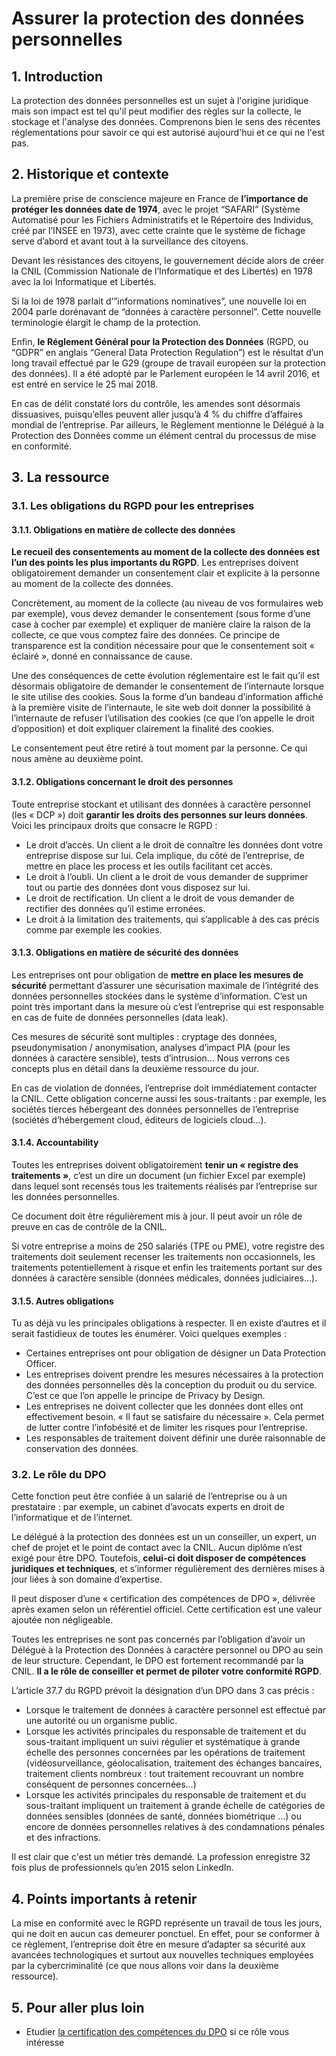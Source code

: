 # Assurer la protection des données personnelles

## 1. Introduction
La protection des données personnelles est un sujet à l'origine juridique mais son impact est tel qu'il peut modifier des règles sur la collecte, le stockage et l'analyse des données. Comprenons bien le sens des récentes réglementations pour savoir ce qui est autorisé aujourd'hui et ce qui ne l'est pas.

## 2. Historique et contexte
La première prise de conscience majeure en France de **l’importance de protéger les données date de 1974**, avec le projet “SAFARI” (Système Automatisé pour les Fichiers Administratifs et le Répertoire des Individus, créé par l’INSEE en 1973), avec cette crainte que le système de fichage serve d’abord et avant tout à la surveillance des citoyens.

Devant les résistances des citoyens, le gouvernement décide alors de créer la CNIL (Commission Nationale de l’Informatique et des Libertés) en 1978 avec la loi Informatique et Libertés.

Si la loi de 1978 parlait d’”informations nominatives”, une nouvelle loi en 2004 parle dorénavant de “données à caractère personnel”. Cette nouvelle terminologie élargit le champ de la protection.

Enfin, **le Réglement Général pour la Protection des Données** (RGPD, ou “GDPR” en anglais “General Data Protection Regulation”) est le résultat d’un long travail effectué par le G29 (groupe de travail européen sur la protection des données). Il a été adopté par le Parlement européen le 14 avril 2016, et est entré en service le 25 mai 2018.

En cas de délit constaté lors du contrôle, les amendes sont désormais dissuasives, puisqu’elles peuvent aller jusqu’à 4 % du chiffre d’affaires mondial de l’entreprise. Par ailleurs, le Règlement mentionne le Délégué à la Protection des Données comme un élément central du processus de mise en conformité.

## 3. La ressource

### 3.1. Les obligations du RGPD pour les entreprises

#### 3.1.1. Obligations en matière de collecte des données

**Le recueil des consentements au moment de la collecte des données est l’un des points les plus importants du RGPD**. Les entreprises doivent obligatoirement demander un consentement clair et explicite à la personne au moment de la collecte des données. 

Concrètement, au moment de la collecte (au niveau de vos formulaires web par exemple), vous devez demander le consentement (sous forme d’une case à cocher par exemple) et expliquer de manière claire la raison de la collecte, ce que vous comptez faire des données. Ce principe de transparence est la condition nécessaire pour que le consentement soit « éclairé », donné en connaissance de cause.

Une des conséquences de cette évolution réglementaire est le fait qu’il est désormais obligatoire de demander le consentement de l’internaute lorsque le site utilise des cookies. Sous la forme d’un bandeau d’information affiché à la première visite de l’internaute, le site web doit donner la possibilité à l’internaute de refuser l’utilisation des cookies (ce que l’on appelle le droit d’opposition) et doit expliquer clairement la finalité des cookies. 

Le consentement peut être retiré à tout moment par la personne. Ce qui nous amène au deuxième point.

#### 3.1.2. Obligations concernant le droit des personnes

Toute entreprise stockant et utilisant des données à caractère personnel (les « DCP ») doit **garantir les droits des personnes sur leurs données**. Voici les principaux droits que consacre le RGPD :
- Le droit d’accès. Un client a le droit de connaître les données dont votre entreprise dispose sur lui. Cela implique, du côté de l’entreprise, de mettre en place les process et les outils facilitant cet accès.
- Le droit à l’oubli. Un client a le droit de vous demander de supprimer tout ou partie des données dont vous disposez sur lui.
- Le droit de rectification. Un client a le droit de vous demander de rectifier des données qu’il estime erronées.
- Le droit à la limitation des traitements, qui s’applicable à des cas précis comme par exemple les cookies.

#### 3.1.3. Obligations en matière de sécurité des données

Les entreprises ont pour obligation de **mettre en place les mesures de sécurité** permettant d’assurer une sécurisation maximale de l’intégrité des données personnelles stockées dans le système d’information. C’est un point très important dans la mesure où c’est l’entreprise qui est responsable en cas de fuite de données personnelles (data leak).

Ces mesures de sécurité sont multiples : cryptage des données, pseudonymisation / anonymisation, analyses d’impact PIA (pour les données à caractère sensible), tests d’intrusion… Nous verrons ces concepts plus en détail dans la deuxième ressource du jour.

En cas de violation de données, l’entreprise doit immédiatement contacter la CNIL. Cette obligation concerne aussi les sous-traitants : par exemple, les sociétés tierces hébergeant des données personnelles de l’entreprise (sociétés d’hébergement cloud, éditeurs de logiciels cloud…).

#### 3.1.4. Accountability

Toutes les entreprises doivent obligatoirement **tenir un « registre des traitements »**, c’est un dire un document (un fichier Excel par exemple) dans lequel sont recensés tous les traitements réalisés par l’entreprise sur les données personnelles. 

Ce document doit être régulièrement mis à jour. Il peut avoir un rôle de preuve en cas de contrôle de la CNIL.

Si votre entreprise a moins de 250 salariés (TPE ou PME), votre registre des traitements doit seulement recenser les traitements non occasionnels, les traitements potentiellement à risque et enfin les traitements portant sur des données à caractère sensible (données médicales, données judiciaires…).

#### 3.1.5. Autres obligations 

Tu as déjà vu les principales obligations à respecter. Il en existe d’autres et il serait fastidieux de toutes les énumérer. Voici quelques exemples :
- Certaines entreprises ont pour obligation de désigner un Data Protection Officer. 
- Les entreprises doivent prendre les mesures nécessaires à la protection des données personnelles dès la conception du produit ou du service. C’est ce que l’on appelle le principe de Privacy by Design.
- Les entreprises ne doivent collecter que les données dont elles ont effectivement besoin. « Il faut se satisfaire du nécessaire ». Cela permet de lutter contre l’infobésité et de limiter les risques pour l’entreprise.
- Les responsables de traitement doivent définir une durée raisonnable de conservation des données.

### 3.2. Le rôle du DPO
Cette fonction peut être confiée à un salarié de l’entreprise ou à un prestataire : par exemple, un cabinet d’avocats experts en droit de l’informatique et de l’internet. 

Le délégué à la protection des données est un un conseiller, un expert, un chef de projet et le point de contact avec la CNIL. Aucun diplôme n’est exigé pour être DPO. Toutefois, **celui-ci doit disposer de compétences juridiques et techniques**, et s’informer régulièrement des dernières mises à jour liées à son domaine d’expertise.
 
Il peut disposer d’une « certification des compétences de DPO », délivrée après examen selon un référentiel officiel. Cette certification est une valeur ajoutée non négligeable.

Toutes les entreprises ne sont pas concernés par l’obligation d’avoir un Délégué à la Protection des Données à caractère personnel ou DPO au sein de leur structure. Cependant, le DPO est fortement recommandé par la CNIL. **Il a le rôle de conseiller et permet de piloter votre conformité RGPD**.

L’article 37.7 du RGPD prévoit la désignation d’un DPO dans 3 cas précis :
- Lorsque le traitement de données à caractère personnel est effectué par une autorité ou un organisme public.
- Lorsque les activités principales du responsable de traitement et du sous-traitant impliquent un suivi régulier et systématique à grande échelle des personnes concernées par les opérations de traitement (vidéosurveillance, géolocalisation, traitement des échanges bancaires, traitement clients nombreux : tout traitement recouvrant un nombre conséquent de personnes concernées…)
- Lorsque les activités principales du responsable de traitement et du sous-traitant impliquent un traitement à grande échelle de catégories de données sensibles (données de santé, données biométrique …) ou encore de données personnelles relatives à des condamnations pénales et des infractions.

Il est clair que c'est un métier très demandé. La profession enregistre 32 fois plus de professionnels qu’en 2015 selon LinkedIn.


## 4. Points importants à retenir
La mise en conformité avec le RGPD représente un travail de tous les jours, qui ne doit en aucun cas demeurer ponctuel. En effet, pour se conformer à ce règlement, l’entreprise doit être en mesure d’adapter sa sécurité aux avancées technologiques et surtout aux nouvelles techniques employées par la cybercriminalité (ce que nous allons voir dans la deuxième ressource).

## 5. Pour aller plus loin
- Etudier [la certification des compétences du DPO](https://www.cnil.fr/fr/certification-des-competences-du-dpo-la-cnil-adopte-deux-referentiels) si ce rôle vous intéresse
